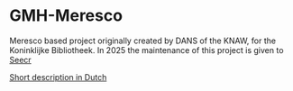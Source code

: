 # GMH-Meresco

Meresco based project originally created by DANS of the KNAW, for the Koninklijke Bibliotheek. In 2025 the maintenance of this project is given to [Seecr](https://seecr.nl)

[Short description in Dutch](doc/README.md)
